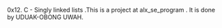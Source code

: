0x12. C - Singly linked lists .This is a project at alx_se_program . It is done by UDUAK-OBONG UWAH.
